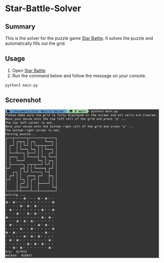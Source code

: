 # Star-Battle-Solver

## Summary
This is the solver for the puzzle game [Star Battle](https://www.puzzle-star-battle.com/).
It solves the puzzle and automatically fills out the grid.

## Usage
1. Open [Star Battle](https://www.puzzle-star-battle.com/).
2. Run the command below and follow the message on your console.
```
python3 main.py
```
## Screenshot
![](https://github.com/tony40904/Star-Battle-Solver/blob/main/Screenshot.png)
